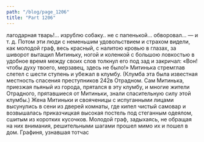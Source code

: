 ```yaml
---
path: "/blog/page_1206"
title: "Part 1206"
---
```


лагодарная тварь!... изрублю собаку.. не с папенькой... обворовал... — и т. д.
Потом эти люди с неменьшим удовольствием и страхом видели, как молодой граф, весь красный, с налитою кровью в глазах, за шиворот вытащил Митиньку, ногой и коленкой с большою ловкостью в удобное время между своих слов толкнул его под зад и закричал: «Вон! чтобы духу твоего, мерзавец, здесь не было!»
Митинька стремглав слетел с шести ступень и убежал в клумбу. (Клумба эта была известная местность спасения преступников 242в Отрадном. Сам Митинька, приезжая пьяный из города, прятался в эту клумбу, и многие жители Отрадного, прятавшиеся от Митиньки, знали спасительную силу этой клумбы.)
Жена Митиньки и свояченицы с испуганными лицами высунулись в сени из дверей комнаты, где кипел чистый самовар и возвышалась приказчицкая высокая постель под стеганным одеялом, сшитым из коротких кусочков.
Молодой граф, задыхаясь, не обращая на них внимания, решительными шагами прошел мимо их и пошел в дом.
Графиня, узнавшая тотчас
